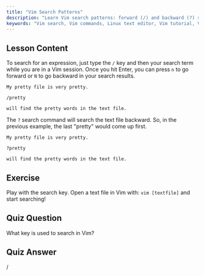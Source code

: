 ```yaml
---
title: "Vim Search Patterns"
description: "Learn Vim search patterns: forward (/) and backward (?) search. Navigate results with 'n' and 'N'. Improve your Vim skills today!"
keywords: "Vim search, Vim commands, Linux text editor, Vim tutorial, Vim guide, beginner Vim"
---
```


## Lesson Content

To search for an expression, just type the `/` key and then your search term while you are in a Vim session. Once you hit Enter, you can press `n` to go forward or `N` to go backward in your search results.

```plaintext
My pretty file is very pretty.

/pretty

will find the pretty words in the text file.
```

The `?` search command will search the text file backward. So, in the previous example, the last "pretty" would come up first.

```plaintext
My pretty file is very pretty.

?pretty

will find the pretty words in the text file.
```

## Exercise

Play with the search key. Open a text file in Vim with: `vim [textfile]` and start searching!

## Quiz Question

What key is used to search in Vim?

## Quiz Answer

/
